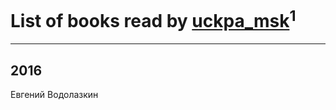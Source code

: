 # List of books read by [uckpa_msk](https://plus.google.com/108915302193455883885)<sup>1</sup>
---

## 2016

Евгений Водолазкин




